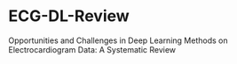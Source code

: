 # ECG-DL-Review
Opportunities and Challenges in Deep Learning Methods on Electrocardiogram Data: A Systematic Review

